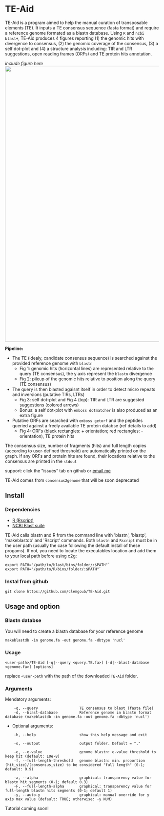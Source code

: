 # TE-Aid

TE-Aid is a program aimed to help the manual curation of transposable elements (TE). It inputs a TE consensus sequence (fasta format) and require a reference genome formated as a blastn database. Using `R` and `ncbi blast+`, TE-Aid produces 4 figures reporting (1) the genomic hits with divergence to consensus, (2) the genomic coverage of the consensus, (3) a self dot-plot and (4) a structure analysis including: TIR and LTR suggestions, open reading frames (ORFs) and TE protein hits annotation.

*include figure here* <img src=https://github.com/clemgoub/TE-Aid/blob/master/Example/TE1.jpeg width="900">

**Pipeline:**

- The TE (idealy, candidate consensus sequence) is searched against the provided reference genome with `blastn` 
	- Fig 1: genomic hits (horizontal lines) are represented relative to the query (TE consensus), the y axis represent the `blastn` divergence
	- Fig 2: pileup of the genomic hits relative to position along the query (TE consensus)
- The query is then blasted agaisnt itself in order to detect micro repeats and inversions (putative TIRs, LTRs)
	- Fig 3: self dot-plot and Fig 4 (top): TIR and LTR are suggested suggestions (colored arrows)
	- Bonus: a self dot-plot with `emboss dotmatcher` is also produced as an extra figure
- Putative ORFs are searched with `emboss getorf` and the peptides queried against a freely available TE protein databse (ref details to add)
	- Fig 4: ORFs (black rectangles: + orientation; red rectangles: - orientation), TE protein hits 

The consensus size, number of fragments (hits) and full length copies (according to user-defined threshold) are automatically printed on the graph.
If any ORFs and protein hits are found, their locations relative to the consensus are printed in the `stdout`

support: click the "issues" tab on github or [email me](mailto:goubert.clement@gmail.com)

TE-Aid comes from `consensus2genome` that will be soon deprecated

## Install

### Dependencies

- [R (Rscript)](https://cran.r-project.org/mirrors.html)
- [NCBI Blast suite](https://blast.ncbi.nlm.nih.gov/Blast.cgi?PAGE_TYPE=BlastDocs&DOC_TYPE=Download)

TE-Aid calls blastn and R from the command line with 'blastn', 'blastp', 'makeblastdb' and 'Rscript' commands. Both `blastn` and `Rscript` must be in the user path (usually the case following the default install of these progams). 
If not, you need to locate the executables location and add them to your local path before using c2g: 
```
export PATH="/path/to/blast/bins/folder/:$PATH"` 
export PATH="/path/to/R/bins/folder/:$PATH"` 
```

### Instal from github
```
git clone https://github.com/clemgoub/TE-Aid.git
```

## Usage and option

### Blastn databse

You will need to create a blastn database for your reference genome

```
makeblastdb -in genome.fa -out genome.fa -dbtype 'nucl'
```

### Usage

```
<user-path>/TE-Aid [-q|--query <query.TE.fa>] [-d|--blast-database <genome.fa>] [options]
```
replace `<user-path` with the path of the downloaded `TE-Aid` folder.

### Arguments

Mendatory arguments:
```
    -q, --query                   TE consensus to blast (fasta file)
    -d, --blast-database          Reference genome in blastn format database (makeblastdb -in genome.fa -out genome.fa -dbtype 'nucl')
```
- Optional arguments:
```
    -h, --help                    show this help message and exit

    -o, --output                  output folder. Default = "."

    -e, --e-value                 genome blastn: e-value threshold to keep hit (default: 10e-8)
    -f, --full-length-threshold   genome blastn: min. proportion (hit_size)/(consensus_size) to be considered "full length" (0-1; default: 0.9)

    -a, --alpha                   graphical: transparency value for blastn hit segments (0-1; default 0.3)
    -F, --full-length-alpha       graphical: transparency value for full-length blastn hits segments (0-1; default 1)
    -y, --auto-y                  graphical: manual override for y axis max value (default: TRUE; otherwise: -y NUM)
```

Tutorial coming soon!